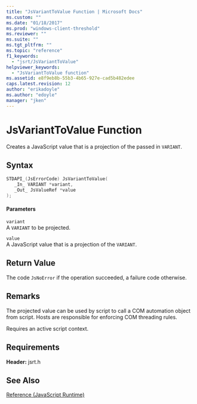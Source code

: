 ```yaml
---
title: "JsVariantToValue Function | Microsoft Docs"
ms.custom: ""
ms.date: "01/18/2017"
ms.prod: "windows-client-threshold"
ms.reviewer: ""
ms.suite: ""
ms.tgt_pltfrm: ""
ms.topic: "reference"
f1_keywords: 
  - "jsrt/JsVariantToValue"
helpviewer_keywords: 
  - "JsVariantToValue function"
ms.assetid: e8f9eb8b-55b3-4b65-927e-cad5b482edee
caps.latest.revision: 12
author: "erikadoyle"
ms.author: "edoyle"
manager: "jken"
---
```

# JsVariantToValue Function
Creates a JavaScript value that is a projection of the passed in `VARIANT`.  
  
## Syntax  
  
```cpp  
STDAPI_(JsErrorCode) JsVariantToValue(  
   _In_ VARIANT *variant,  
   _Out_ JsValueRef *value  
);  
```  
  
#### Parameters  
 `variant`  
 A `VARIANT` to be projected.  
  
 `value`  
 A JavaScript value that is a projection of the `VARIANT`.  
  
## Return Value  
 The code `JsNoError` if the operation succeeded, a failure code otherwise.  
  
## Remarks  
 The projected value can be used by script to call a COM automation object from script. Hosts are responsible for enforcing COM threading rules.  
  
 Requires an active script context.  
  
## Requirements  
 **Header:** jsrt.h  
  
## See Also  
 [Reference (JavaScript Runtime)](../chakra-hosting/reference-javascript-runtime.md)